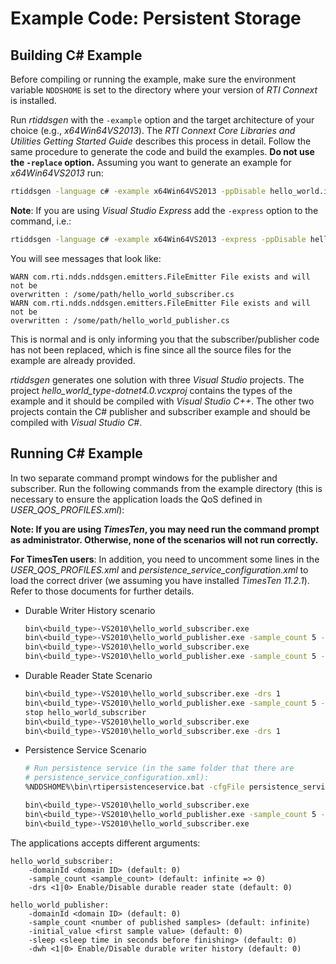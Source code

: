 # Example Code: Persistent Storage

## Building C# Example

Before compiling or running the example, make sure the environment variable
`NDDSHOME` is set to the directory where your version of *RTI Connext* is
installed.

Run *rtiddsgen* with the `-example` option and the target architecture of your
choice (e.g., *x64Win64VS2013*). The *RTI Connext Core Libraries and Utilities
Getting Started Guide* describes this process in detail. Follow the same
procedure to generate the code and build the examples. **Do not use the
`-replace` option.** Assuming you want to generate an example for
*x64Win64VS2013* run:

```sh
rtiddsgen -language c# -example x64Win64VS2013 -ppDisable hello_world.idl
```

**Note**: If you are using *Visual Studio Express* add the `-express` option to
the command, i.e.:

```sh
rtiddsgen -language c# -example x64Win64VS2013 -express -ppDisable hello_world.idc
```

You will see messages that look like:

```plaintext
WARN com.rti.ndds.nddsgen.emitters.FileEmitter File exists and will not be
overwritten : /some/path/hello_world_subscriber.cs
WARN com.rti.ndds.nddsgen.emitters.FileEmitter File exists and will not be
overwritten : /some/path/hello_world_publisher.cs
```

This is normal and is only informing you that the subscriber/publisher code has
not been replaced, which is fine since all the source files for the example are
already provided.

*rtiddsgen* generates one solution with three *Visual Studio* projects. The
project *hello_world_type-dotnet4.0.vcxproj* contains the types of the example
and it should be compiled with *Visual Studio C++*. The other two projects
contain the C# publisher and subscriber example and should be compiled with
*Visual Studio C#*.

## Running C# Example

In two separate command prompt windows for the publisher and subscriber. Run the
following commands from the example directory (this is necessary to ensure the
application loads the QoS defined in *USER_QOS_PROFILES.xml*):

**Note: If you are using *TimesTen*, you may need run the command prompt as
administrator. Otherwise, none of the scenarios will not run correctly.**

**For TimesTen users**: In addition, you need to uncomment some lines in the
*USER_QOS_PROFILES.xml* and *persistence_service_configuration.xml* to load the
correct driver (we assuming you have installed *TimesTen 11.2.1*). Refer to
those documents for further details.

-   Durable Writer History scenario

    ```sh
    bin\<build_type>-VS2010\hello_world_subscriber.exe
    bin\<build_type>-VS2010\hello_world_publisher.exe -sample_count 5 -initial_value 0 -dwh 1
    bin\<build_type>-VS2010\hello_world_subscriber.exe
    bin\<build_type>-VS2010\hello_world_publisher.exe -sample_count 5 -initial_value 5 -dwh 1
    ```

-   Durable Reader State Scenario

    ```sh
    bin\<build_type>-VS2010\hello_world_subscriber.exe -drs 1
    bin\<build_type>-VS2010\hello_world_publisher.exe -sample_count 5 -initial_value 0 -sleep 60
    stop hello_world_subscriber
    bin\<build_type>-VS2010\hello_world_subscriber.exe
    bin\<build_type>-VS2010\hello_world_subscriber.exe -drs 1
    ```

-   Persistence Service Scenario

    ```sh
    # Run persistence service (in the same folder that there are
    # persistence_service_configuration.xml):
    %NDDSHOME%\bin\rtipersistenceservice.bat -cfgFile persistence_service_configuration.xml -cfgName <persistence_service_database|persistence_service_filesystem>

    bin\<build_type>-VS2010\hello_world_subscriber.exe
    bin\<build_type>-VS2010\hello_world_publisher.exe -sample_count 5 -initial_value 0
    bin\<build_type>-VS2010\hello_world_subscriber.exe
    ```

The applications accepts different arguments:

```plaintext
hello_world_subscriber:
    -domainId <domain ID> (default: 0)
    -sample_count <sample_count> (default: infinite => 0)
    -drs <1|0> Enable/Disable durable reader state (default: 0)

hello_world_publisher:
    -domainId <domain ID> (default: 0)
    -sample_count <number of published samples> (default: infinite)
    -initial_value <first sample value> (default: 0)
    -sleep <sleep time in seconds before finishing> (default: 0)
    -dwh <1|0> Enable/Disable durable writer history (default: 0)
```
